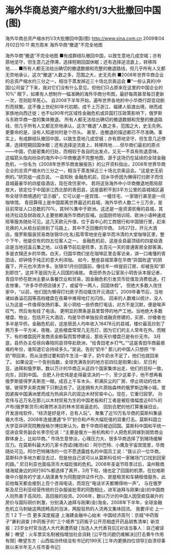 # 海外华商总资产缩水约1/3大批撤回中国(图)

海外华商总资产缩水约1/3大批撤回中国(图)
http://www.sina.com.cn  2009年04月02日10:11  南方周末
海外华商“撤退”不完全地图

海外华商“撤退”不完全地图
■有成群结队撤回中国，以致生意地几成空城；亦有原地坚守，但生意几近停滞，选择短期回国休眠；还有选择逆流直上，转移阵地……
■所有人都无法给出确切的撤退数据和完整的撤退路线，但几乎所有人又都无奈地承认，这次“撤退”人数之多，范围之大，史无先例
■2008年世界华商企业的总资产缩水约三分之一，相当于蒸发掉近三十场北京奥运会
■“一些认真的(中国)公司留了下来，我对它们没有什么意见。但他们只占原来在这里的中国企业的10%”
眼下，如果有人想制作一幅准确的海外华商分布图，最好每周甚至每日更新一次，否则趁早死心。
自2008下半年开始，遍布世界各地的中小华商行踪变动剧烈而频繁。这不像上世纪80年代初期，成千上万浙江、福建人偷渡出境，继而成家族地向西迁徙；也不似90年代区域性金融危机或异国打压政策影响下，俄罗斯与东欧华商一度的集体撤退。
所有人都无法给出确切的撤退数据和完整的撤退路线，但几乎所有人又都无奈地承认，这次“撤退”人数之多，范围之大，史无先例。更要命的是，没有人知道何时是个尽头。
甚至，连撤退的描述都已不尽准确。事实上，有成群结队撤回中国，以致生意地几成空城；亦有原地坚守，但生意几近停滞，选择短期回国休眠；还有选择逆流直上，转移阵地……但华商们最初的原点——中国，仍是密集的归处，而相较于各自的出发点，又无一不具有败退意味。
这幅箭头指向纷杂的海外中小华商撤退不完整地图，源于这场仍在延续的全球金融危机，一份名为《2008年世界华商发展报告》的公开资料指出，2008年世界华商企业的总资产缩水约三分之一，相当于蒸发掉近三十场北京奥运会。“这是史无前例的。”研究组一成员说。
一县知秋
金融危机前，回乡华侨因为懒得打扫房子而住县城最豪华的四星级酒店，现在改住家中。
若将这张海外中小华商撤退地图局部放大，锁定位于中国浙江西北部的青田县，这座面积不到3平方公里的县城城区遍布全球华商境遇的“显示器”，它可以是一座宾馆、一幢住宅、一家银行甚至是一间咖啡馆。
青田算得上是中国距离世界最近的县城，海外华侨人数二十三万余，是目前常驻人口总数的70%，其96%集中于欧洲。这还是一座资源贫瘠的县城，其经济拉动及财政收入主要依赖海外华商的反哺。出国厨师培训班、欧洲小语种速成班等服务随处可见。这几天欧元升值，位于县中心的工商银行和中国银行里，赶来兑换的人从柜台前排到了马路上，其中不乏回撤的华商。
3月27日，开元大酒店。俄罗斯服装贸易商张锦华(化名)孤零零地坐在豪华而冷清的大堂咖啡区里，整个下午，他是仅有的四五位客人之一。
金融危机前，这座全县最顶级的四星级酒店是当地冠盖云集之地，以往春节前后是旺季，五百元一天的普通客房全部客满，多是衣锦还乡的华商。白天，归国华商们坐在咖啡区里会客访亲，讲一口难懂的青田话，却钟情于纯正的意大利浓咖。
如今，整座县城笼罩在华商“异国败退”的阴霾下，开元也冷清许多。张锦华1月份回国前，像往年一样提前订房，却被告知“即到即住”。这并不是因为无人回国的缘故。
青田侨务办公室吴小玥告诉本报记者，青田华侨在欧洲主要从事餐饮业和贸易，因金融危机引发货币贬值及消费低迷，打击惨重，“许多华侨把店铺关了，或留守一两人，回国休假”。
但绝大多数人改住家中，“以前，他们因为懒得打扫房子而动辄住开元酒店”。2009年春节后，当地诸如香溢花园等高档楼盘在夜幕中难得地灯光闪烁。
回来的人数难以统计，没人认为这是一件值得张扬的事。吴小玥给一些侨商打电话，对方不是沉默，便是唉声叹气，然后匆匆挂了电话。
更明显的萧条是县里暂停的地产工地。当地绝大多数楼盘、物业，包括开元大酒店，均是华侨单独投资或融资修建的，买房、炒楼者也多半是华侨。金融危机前，这座居民人均年收入18478元的县城，楼价最高炒到了两万多一平方米，夜晚，这些楼盘常常几无亮灯，因为它们的主人常年在外。而眼下，有的楼盘因开发商资金断裂而暂停建设，那些天价楼盘已是有价无市。
3月底，县侨办主任徐向春陪同县领导赴欧洲，“给青田老乡打气。”“这是青田华商最艰难的年份，谁知道它会持续多久。”吴说。告别“奶牛”
那儿的中国人只想把 “牛奶”带回来，而从没想过要和奶牛生活一辈子，奶牛奶水不足了，他们也就回来了。
如果设定一个告别指数，全球充满告别的地方前四位是刚果(金)、尼日利亚、迪拜和俄罗斯。数以万计的华商正从这四个国家集体出走，他们的目标一致，向东，回到中国。
合肥人孙宏伟是走得最坚决的一个，至少这辈子，他不想再看俄罗斯彼得罗夫斯克一眼。成百上千车木头、积满灰尘的厂房、停止转动的伐木锯，彼得罗夫斯克眼下只剩这些了。这座拥有大片原始森林的俄罗斯边陲小城，曾因紧挨中国满洲里而成为热闹非凡的双边木材贸易中心。现在，它重归寂寥。
孙宏伟与近万名在那儿以木材贸易为生的中国老板和打工者是被贬值幅度近60%的卢布(俄罗斯货币)和骤然冰冻的林木贸易逼走的。
回到合肥的他打算重操旧业，开发游戏软件，“经济是好是坏，总有人玩”。
聚集了近10万名华商的莫斯科集装箱大市场，2008年连接遭遇“9·11”封仓和卢布大幅贬值的双重打击。莫斯科国立大学亚非研究院教授格尔博拉斯认为，数千华商将被迫回国。莫斯科中国和平统一促进会常务副会长李宗伦说：“主要是俄方一些机构和个人把危机转嫁到弱势商业群体身上，比如华商。”
市场生意惨淡，心理压力大，很多华商选择了到赌场缓解压力。在莫斯科最大的几家卡西诺(赌场)如：阿尔巴特、小鹰及宇宙宾馆里，华商随处可见。阿尔巴特赌场的一位不愿透露姓名的中国员工说：“我认识一位华商，莫斯科许多地方都没去过，但是他自己说可以从莫斯科任何一家赌场门口找到回家的路。”
尼日利亚也面临货币大幅贬值的危机。2008年圣诞节旺季过后，温州鞋商储海斌身边的同行80%都选择了离开，3月下旬，储也定了回国的机票。在拉格斯做中介服务的宁波人胡潇勇专为同胞提供证件代办、房屋租赁和车辆租借服务，此前他每天都会接到上百个咨询电话，而现在“电话半天都懒得响一声”。
与在俄罗斯及尼日利亚经营传统的日杂服装批零的同胞相比，进军迪拜与刚果(金)的中国商人则热衷于高风险、高回报的投资。2006年，数以万计的中国人因受疯狂飙升的房价与国际铜价刺激，分别涌入迪拜与刚果(金)淘金。2008年下半年，全球金融危机立马刺破这两团畸高的泡沫，两股狂热的人流再又集体回流。
我要评论
上一页
1
2
下一页
更多深度报道
上海建金融中心始末
·中国经济周刊：京城“中药贩子”暴利调查
[中药贩子的“三个境界”][药贩子公开亮相虚开药品销售清单]
·新京报：23岁女村官当选人大代表遭质疑
[当选人大代表背后][对话当事人：自己被误解 ]
·瞭望：火车票实名制被指增加社会消耗
[公平性问题仍难解决][打击黄牛作用有限]
·瞭望东方：山西临汾终结没有书记的199天
[三年内更换四位领导][自溃坝事故以来半年无人任市委书记]

